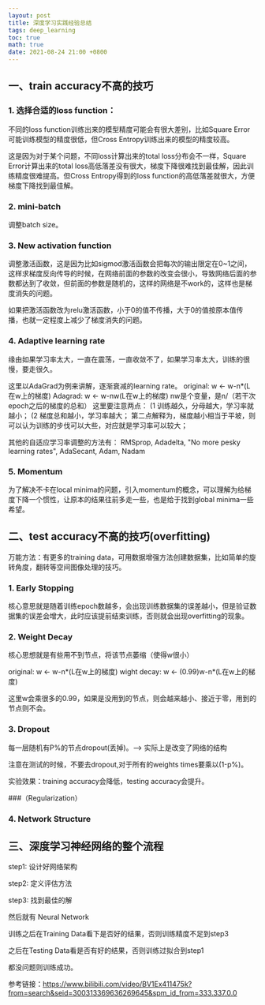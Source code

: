 ```yaml
---
layout: post
title: 深度学习实践经验总结
tags: deep_learning
toc: true
math: true
date: 2021-08-24 21:00 +0800
---
```



## 一、train accuracy不高的技巧

### 1. 选择合适的loss function：

不同的loss function训练出来的模型精度可能会有很大差别，比如Square Error可能训练模型的精度很低，但Cross Entropy训练出来的模型的精度较高。

这是因为对于某个问题，不同loss计算出来的total loss分布会不一样，Square Error计算出来的total loss高低落差没有很大，梯度下降很难找到最佳解，因此训练精度很难提高。但Cross Entropy得到的loss function的高低落差就很大，方便梯度下降找到最佳解。
    
### 2. mini-batch

调整batch size。

### 3. New activation function

调整激活函数，这是因为比如sigmod激活函数会把每次的输出限定在0~1之间，这样求梯度反向传导的时候，在网络前面的参数的改变会很小，导致网络后面的参数都达到了收敛，但前面的参数是随机的，这样的网络是不work的，这样也是梯度消失的问题。

如果把激活函数改为relu激活函数，小于0的值不传播，大于0的值按原本值传播，也就一定程度上减少了梯度消失的问题。

### 4. Adaptive learning rate

缘由如果学习率太大，一直在震荡，一直收敛不了，如果学习率太大，训练的很慢，要走很久。

这里以AdaGrad为例来讲解，逐渐衰减的learning rate。
original: w <- w-n*(L在w上的梯度)
Adagrad:  w <- w-nw(L在w上的梯度)
nw是个变量，是n/（若干次epoch之后的梯度的总和）
这里要注意两点：
(1 训练越久，分母越大，学习率就越小；
(2 梯度总和越小，学习率越大；
第二点解释为，梯度越小相当于平坡，则可以认为训练的步伐可以大些，对应就是学习率可以较大；

其他的自适应学习率调整的方法有：
RMSprop, Adadelta, "No more pesky learning rates", AdaSecant, Adam, Nadam

### 5. Momentum

为了解决不卡在local minima的问题，引入momentum的概念，可以理解为给梯度下降一个惯性，让原本的结果往前多走一些，也是给于找到global minima一些希望。


## 二、test accuracy不高的技巧(overfitting)

万能方法：有更多的training data，可用数据增强方法创建数据集，比如简单的旋转角度，翻转等空间图像处理的技巧。

### 1. Early Stopping

核心意思就是随着训练epoch数越多，会出现训练数据集的误差越小，但是验证数据集的误差会增大，此时应该提前结束训练，否则就会出现overfitting的现象。


### 2. Weight Decay

核心思想就是有些用不到节点，将该节点萎缩（使得w很小）

original:     w <- w-n*(L在w上的梯度)
wight decay:  w <- (0.99)w-n*(L在w上的梯度)

这里w会乘很多的0.99，如果是没用到的节点，则会越来越小、接近于零，用到的节点则不会。

### 3. Dropout

每一层随机有P%的节点dropout(丢掉)。--> 实际上是改变了网络的结构

注意在测试的时候，不要去dropout,对于所有的weights times要乘以(1-p%)。

实验效果：training accuracy会降低，testing accuracy会提升。

###（Regularization）


### 4. Network Structure

## 三、深度学习神经网络的整个流程

step1: 设计好网络架构

step2: 定义评估方法

step3: 找到最佳的解

然后就有 Neural Network

训练之后在Training Data看下是否好的结果，否则训练精度不足到step3

之后在Testing Data看是否有好的结果，否则训练过拟合到step1

都没问题则训练成功。


参考链接：https://www.bilibili.com/video/BV1Ex411475k?from=search&seid=300313369636269645&spm_id_from=333.337.0.0

